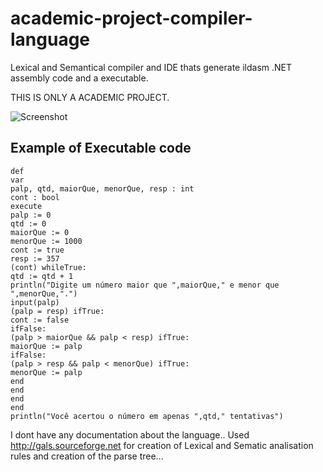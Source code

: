 # academic-project-compiler-language
Lexical and Semantical compiler and IDE thats generate ildasm .NET assembly code and a executable.

THIS IS ONLY A ACADEMIC PROJECT.

![Screenshot](https://i.postimg.cc/7LfHR23s/2020-08-12-120631-1920x1080-scrot.png)

## Example of Executable code

```
def
var
palp, qtd, maiorQue, menorQue, resp : int
cont : bool
execute
palp := 0
qtd := 0
maiorQue := 0
menorQue := 1000
cont := true
resp := 357
(cont) whileTrue:
qtd := qtd + 1
println("Digite um número maior que ",maiorQue," e menor que ",menorQue,".")
input(palp)
(palp = resp) ifTrue:
cont := false
ifFalse:
(palp > maiorQue && palp < resp) ifTrue:
maiorQue := palp
ifFalse:
(palp > resp && palp < menorQue) ifTrue:
menorQue := palp
end
end
end
end
println("Você acertou o número em apenas ",qtd," tentativas")
```

I dont have any documentation about the language..
Used http://gals.sourceforge.net for creation of Lexical and Sematic analisation rules and creation of the parse tree...

